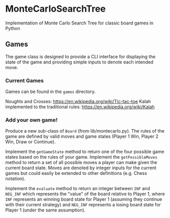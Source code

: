# MonteCarloSearchTree

Implementation of Monte Carlo Search Tree for classic board games in Python

## Games

The game class is designed to provide a CLI interface for displaying the state of the game and providing simple inputs to denote each intended move.

### Current Games

Games can be found in the `games` directory.

Noughts and Crosses: https://en.wikipedia.org/wiki/Tic-tac-toe
Kalah implemented to the traditional rules: https://en.wikipedia.org/wiki/Kalah


### Add your own game!

Produce a new sub-class of `Board` (from lib/montecarlo.py).
The rules of the game are defined by valid moves and game states (Player 1 Win, Player 2 Win, Draw or Continue).

Implement the `getGameState` method to return one of the four possible game states based on the rules of your game.
Implement the `getPossibleMoves` method to return a set of all possible moves a player can make given the current board state.
Moves are denoted by integer inputs for the current games but could easily be extended to other definitions (e.g. Chess notation).

Implement the `evaluate` method to return an integer between `INF` and `NEG_INF` which represents the "value" of the board relative to Player 1, where `INF` represents an winning board state for Player 1 (assuming they continue with their current strategy) and `NEG_INF` represents a losing board state for Player 1 (under the same assumption).

